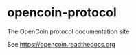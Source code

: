 # opencoin-protocol

The OpenCoin protocol documentation site

See https://opencoin.readthedocs.org
